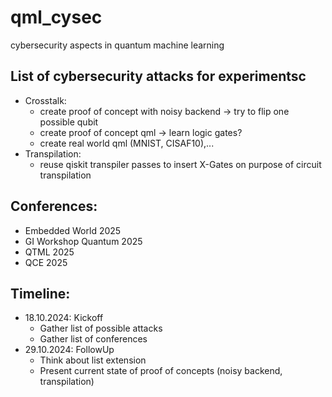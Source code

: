 # qml_cysec
cybersecurity aspects in quantum machine learning

## List of cybersecurity attacks for experimentsc
- Crosstalk:
  - create proof of concept with noisy backend -> try to flip one possible qubit
  - create proof of concept qml -> learn logic gates?
  - create real world qml (MNIST, CISAF10),...
- Transpilation:
  - reuse qiskit transpiler passes to insert X-Gates on purpose of circuit transpilation

## Conferences:
- Embedded World 2025
- GI Workshop Quantum 2025
- QTML 2025
- QCE 2025

## Timeline:
- 18.10.2024: Kickoff
  - Gather list of possible attacks
  - Gather list of conferences
- 29.10.2024: FollowUp
  - Think about list extension
  - Present current state of proof of concepts (noisy backend, transpilation)
